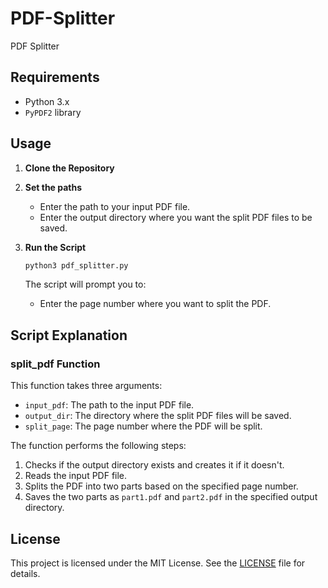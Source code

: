# PDF-Splitter
PDF Splitter

## Requirements

- Python 3.x
- `PyPDF2` library

## Usage

1. **Clone the Repository**
2. **Set the paths**
   - Enter the path to your input PDF file.
   - Enter the output directory where you want the split PDF files to be saved.
3. **Run the Script**

   ```bash
   python3 pdf_splitter.py
   ```
 
   The script will prompt you to:
   - Enter the page number where you want to split the PDF.

## Script Explanation

### split_pdf Function

This function takes three arguments:
- `input_pdf`: The path to the input PDF file.
- `output_dir`: The directory where the split PDF files will be saved.
- `split_page`: The page number where the PDF will be split.

The function performs the following steps:
1. Checks if the output directory exists and creates it if it doesn't.
2. Reads the input PDF file.
3. Splits the PDF into two parts based on the specified page number.
4. Saves the two parts as `part1.pdf` and `part2.pdf` in the specified output directory.


## License

This project is licensed under the MIT License. See the [LICENSE](LICENSE) file for details.
